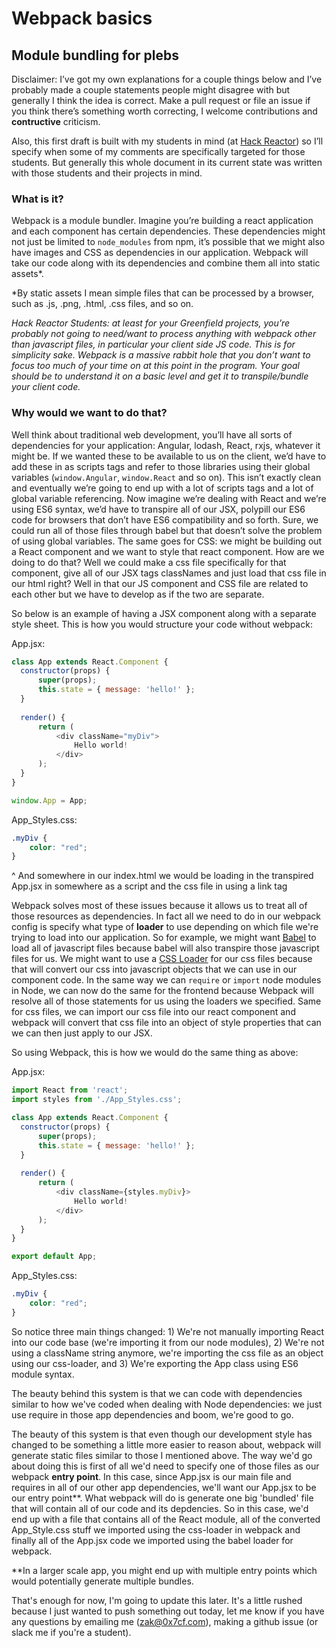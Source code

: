 # Webpack basics
## Module bundling for plebs

Disclaimer: I’ve got my own explanations for a couple things below and I’ve probably made a couple statements people might disagree with but generally I think the idea is correct. Make a pull request or file an issue if you think there’s something worth correcting, I welcome contributions and **contructive** criticism.

Also, this first draft is built with my students in mind (at [Hack Reactor](http://www.hackreactor.com/)) so I’ll specify when some of my comments are specifically targeted for those students. But generally this whole document in its current state was written with those students and their projects in mind.

### What is it?
Webpack is a module bundler. Imagine you’re building a react application and each component has certain dependencies. These dependencies might not just be limited to `node_modules` from npm, it’s possible that we might also have images and CSS as dependencies in our application. Webpack will take our code along with its dependencies and combine them all into static assets*.

*By static assets I mean simple files that can be processed by a browser, such as .js, .png, .html, .css files, and so on.

*Hack Reactor Students: at least for your Greenfield projects, you’re probably not going to need/want to process anything with webpack other than javascript files, in particular your client side JS code. This is for simplicity sake. Webpack is a massive rabbit hole that you don’t want to focus too much of your time on at this point in the program. Your goal should be to understand it on a basic level and get it to transpile/bundle your client code.*

### Why would we want to do that?
Well think about traditional web development, you’ll have all sorts of dependencies for your application: Angular, lodash, React, rxjs, whatever it might be. If we wanted these to be available to us on the client, we’d have to add these in as scripts tags and refer to those libraries using their global variables (`window.Angular`, `window.React` and so on). This isn’t exactly clean and eventually we’re going to end up with a lot of scripts tags and a lot of global variable referencing. Now imagine we’re dealing with React and we’re using ES6 syntax, we’d have to transpire all of our JSX, polypill our ES6 code for browsers that don’t have ES6 compatibility and so forth. Sure, we could run all of those files through babel but that doesn’t solve the problem of using global variables. The same goes for CSS: we might be building out a React component and we want to style that react component. How are we doing to do that? Well we could make a css file specifically for that component, give all of our JSX tags classNames and just load that css file in our html right? Well in that our JS component and CSS file are related to each other but we have to develop as if the two are separate.

So below is an example of having a JSX component along with a separate style sheet. This is how you would structure your code without webpack:

App.jsx:

```javascript
class App extends React.Component {
  constructor(props) {
	  super(props);
	  this.state = { message: 'hello!' };
  }
  
  render() {
	  return (
		  <div className="myDiv">
			  Hello world!
		  </div>
	  );
  }
}

window.App = App;
```

App_Styles.css:

```css
.myDiv {
	color: "red";
}
```

^ And somewhere in our index.html we would be loading in the transpired App.jsx in somewhere as a script and the css file in using a link tag

Webpack solves most of these issues because it allows us to treat all of those resources as dependencies. In fact all we need to do in our webpack config is specify what type of **loader** to use depending on which file we're trying to load into our application. So for example, we might want [Babel](https://babeljs.io/) to load all of javascript files because babel will also transpire those javascript files for us. We might want to use a [CSS Loader](https://github.com/webpack/css-loader) for our css files because that will convert our css into javascript objects that we can use in our component code. In the same way we can `require` or `import` node modules in Node, we can now do the same for the frontend because Webpack will resolve all of those statements for us using the loaders we specified. Same for css files, we can import our css file into our react component and webpack will convert that css file into an object of style properties that can we can then just apply to our JSX.

So using Webpack, this is how we would do the same thing as above:

App.jsx:

```javascript
import React from 'react';
import styles from './App_Styles.css';

class App extends React.Component {
  constructor(props) {
	  super(props);
	  this.state = { message: 'hello!' };
  }
  
  render() {
	  return (
		  <div className={styles.myDiv}>
			  Hello world!
		  </div>
	  );
  }
}

export default App;
```

App_Styles.css: 

```css
.myDiv {
	color: "red";
}
```

So notice three main things changed: 1) We're not manually importing React into our code base (we're importing it from our node modules), 2) We're not using a className string anymore, we're importing the css file as an object using our css-loader, and 3) We're exporting the App class using ES6 module syntax.

The beauty behind this system is that we can code with dependencies similar to how we've coded when dealing with Node dependencies: we just use require in those app dependencies and boom, we're good to go.

The beauty of this system is that even though our development style has changed to be something a little more easier to reason about, webpack will generate static files similar to those I mentioned above. The way we'd go about doing this is first of all we'd need to specify one of those files as our webpack **entry point**. In this case, since App.jsx is our main file and requires in all of our other app dependencies, we'll want our App.jsx to be our entry point**. What webpack will do is generate one big 'bundled' file that will contain all of our code and its depdencies. So in this case, we'd end up with a file that contains all of the React module, all of the converted  App_Style.css stuff we imported using the css-loader in webpack and finally all of the App.jsx code we imported using the babel loader for webpack.

**In a larger scale app, you might end up with multiple entry points which would potentially generate multiple bundles. 

That's enough for now, I'm going to update this later. It's a little rushed because I just wanted to push something out today, let me know if you have any questions by emailing me (zak@0x7cf.com), making a github issue (or slack me if you're a student).

